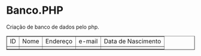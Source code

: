 # Banco.PHP
Criação de banco de dados pelo php.

<?php
// Definição das credenciais de conexão com o banco de dados
$servidor = "localhost"; // Endereço do servidor
$banco = "db_35_teste_php"; // Nome do banco de dados
$usuario_db = "php_ti35_teste"; // Usuário do banco de dados
$senha_db = "abc123"; // Senha do banco de dados

// Estabelece conexão com o banco de dados utilizando MySQLi
$link = mysqli_connect($servidor, $usuario_db, $senha_db, $banco);

// Verifica se a conexão foi bem-sucedida
if (!$link) {
    die("Falha na conexão: " . mysqli_connect_error());
}

// Query para buscar todos os registros da tabela 'tb_clientes'
$sql = "SELECT * FROM tb_clientes";
$result = mysqli_query($link, $sql); // Executa a query e guarda o resultado

?>
<!DOCTYPE html>
<html lang="pt-br">
<head>
    <meta charset="UTF-8">
    <meta name="viewport" content="width=device-width, initial-scale=1.0">
    <title>Consulta Banco</title>
</head>
<body>
    <!-- Criação da tabela para exibição dos dados -->
    <table border="1">
        <tr>
            <td>ID</td>
            <td>Nome</td>
            <td>Endereço</td>
            <td>e-mail</td>
            <td>Data de Nascimento</td>
        </tr>
        <?php
        // Iteração sobre os resultados da query para preenchimento da tabela
        while($tbl = mysqli_fetch_array($result)){
        ?>
        <tr>
            <td><?= $tbl[0] ?></td> <!-- ID do cliente -->
            <td><?= $tbl[1] ?></td> <!-- Nome do cliente -->
            <td><?= $tbl[2] ?></td> <!-- Endereço do cliente -->
            <td><?= $tbl[4] ?></td> <!-- E-mail do cliente -->
            <td><?= $tbl[3] ?></td> <!-- Data de nascimento do cliente -->
        </tr>
        <?php
        }
        // Fecha a conexão com o banco de dados após a consulta
        mysqli_close($link);
        ?>
    </table>
</body>
</html>
